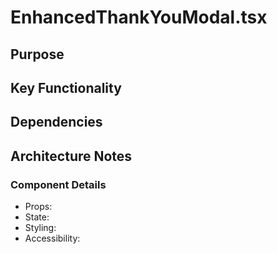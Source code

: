 # EnhancedThankYouModal.tsx

## Purpose

## Key Functionality

## Dependencies

## Architecture Notes

### Component Details
- Props: 
- State: 
- Styling: 
- Accessibility: 

